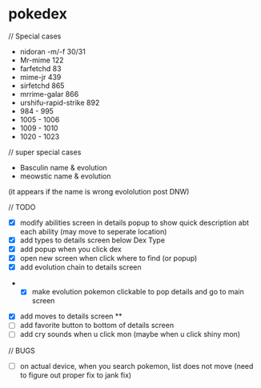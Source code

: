 # pokedex

// Special cases
- nidoran -m/-f 30/31
- Mr-mime 122
- farfetchd 83
- mime-jr 439
- sirfetchd 865
- mrrime-galar 866
- urshifu-rapid-strike 892 
- 984 - 995
- 1005 - 1006 
- 1009 - 1010
- 1020 - 1023 

// super special cases
- Basculin name & evolution
- meowstic name & evolution 

(it appears if the name is wrong evololution post DNW)


// TODO
- [X] modify abilities screen in details popup to show quick description abt each ability (may move to seperate location)
- [X] add types to details screen below Dex Type
- [X] add popup when you click dex
- [X] open new screen when click where to find (or popup)
- [X] add evolution chain to details screen
- - [X] make evolution pokemon clickable to pop details and go to main screen
- [X] add moves to details screen  ** 
- [ ] add favorite button to bottom of details screen
- [ ] add cry sounds when u click mon (maybe when u click shiny mon)

// BUGS
- [ ] on actual device, when you search pokemon, list does not move (need to figure out proper fix to jank fix)


